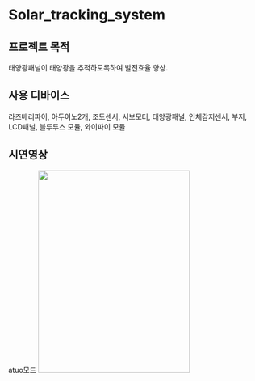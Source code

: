 # Solar_tracking_system
## 프로젝트 목적
태양광패널이 태양광을 추적하도록하여 발전효율 향상.
## 사용 디바이스
라즈베리파이, 아두이노2개, 조도센서, 서보모터, 태양광패널, 인체감지센서, 부저, LCD패널, 블루투스 모듈, 와이파이 모듈
## 시연영상
atuo모드
<img src = "./solar_tracking_auto.gif" width=300 height=400>








